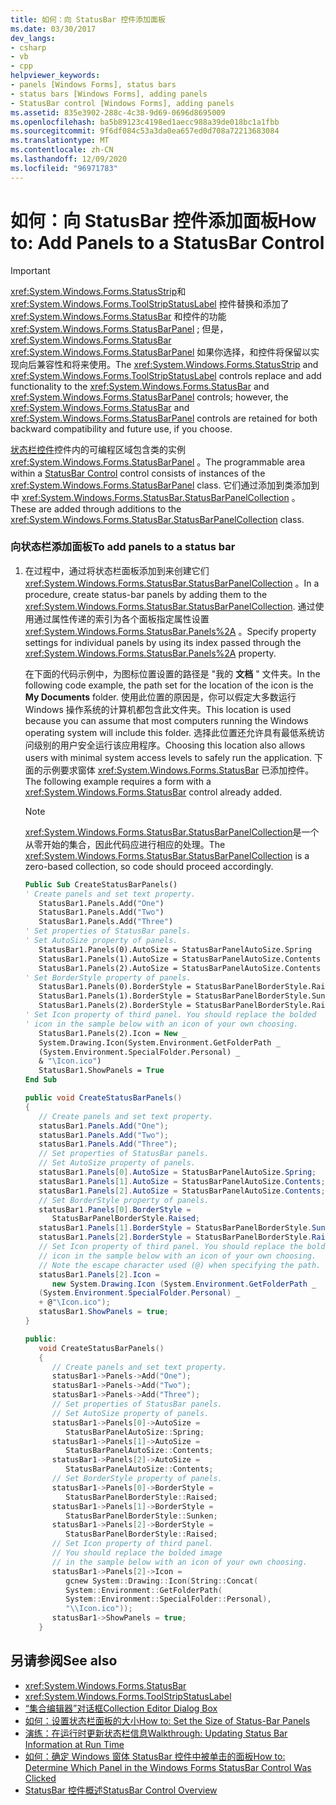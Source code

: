 ```yaml
---
title: 如何：向 StatusBar 控件添加面板
ms.date: 03/30/2017
dev_langs:
- csharp
- vb
- cpp
helpviewer_keywords:
- panels [Windows Forms], status bars
- status bars [Windows Forms], adding panels
- StatusBar control [Windows Forms], adding panels
ms.assetid: 835e3902-288c-4c38-9d69-0696d8695009
ms.openlocfilehash: ba5b89123c4198ed1aecc988a39de018bc1a1fbb
ms.sourcegitcommit: 9f6df084c53a3da0ea657ed0d708a72213683084
ms.translationtype: MT
ms.contentlocale: zh-CN
ms.lasthandoff: 12/09/2020
ms.locfileid: "96971783"
---
```

# <a name="how-to-add-panels-to-a-statusbar-control"></a><span data-ttu-id="2db96-102">如何：向 StatusBar 控件添加面板</span><span class="sxs-lookup"><span data-stu-id="2db96-102">How to: Add Panels to a StatusBar Control</span></span>

> [!IMPORTANT]
> <span data-ttu-id="2db96-103"><xref:System.Windows.Forms.StatusStrip>和 <xref:System.Windows.Forms.ToolStripStatusLabel> 控件替换和添加了 <xref:System.Windows.Forms.StatusBar> 和控件的功能 <xref:System.Windows.Forms.StatusBarPanel> ; 但是， <xref:System.Windows.Forms.StatusBar> <xref:System.Windows.Forms.StatusBarPanel> 如果你选择，和控件将保留以实现向后兼容性和将来使用。</span><span class="sxs-lookup"><span data-stu-id="2db96-103">The <xref:System.Windows.Forms.StatusStrip> and <xref:System.Windows.Forms.ToolStripStatusLabel> controls replace and add functionality to the <xref:System.Windows.Forms.StatusBar> and <xref:System.Windows.Forms.StatusBarPanel> controls; however, the <xref:System.Windows.Forms.StatusBar> and <xref:System.Windows.Forms.StatusBarPanel> controls are retained for both backward compatibility and future use, if you choose.</span></span>  
  
 <span data-ttu-id="2db96-104">[状态栏控件](statusbar-control-windows-forms.md)控件内的可编程区域包含类的实例 <xref:System.Windows.Forms.StatusBarPanel> 。</span><span class="sxs-lookup"><span data-stu-id="2db96-104">The programmable area within a [StatusBar Control](statusbar-control-windows-forms.md) control consists of instances of the <xref:System.Windows.Forms.StatusBarPanel> class.</span></span> <span data-ttu-id="2db96-105">它们通过添加到类添加到中 <xref:System.Windows.Forms.StatusBar.StatusBarPanelCollection> 。</span><span class="sxs-lookup"><span data-stu-id="2db96-105">These are added through additions to the <xref:System.Windows.Forms.StatusBar.StatusBarPanelCollection> class.</span></span>  
  
### <a name="to-add-panels-to-a-status-bar"></a><span data-ttu-id="2db96-106">向状态栏添加面板</span><span class="sxs-lookup"><span data-stu-id="2db96-106">To add panels to a status bar</span></span>  
  
1. <span data-ttu-id="2db96-107">在过程中，通过将状态栏面板添加到来创建它们 <xref:System.Windows.Forms.StatusBar.StatusBarPanelCollection> 。</span><span class="sxs-lookup"><span data-stu-id="2db96-107">In a procedure, create status-bar panels by adding them to the <xref:System.Windows.Forms.StatusBar.StatusBarPanelCollection>.</span></span> <span data-ttu-id="2db96-108">通过使用通过属性传递的索引为各个面板指定属性设置 <xref:System.Windows.Forms.StatusBar.Panels%2A> 。</span><span class="sxs-lookup"><span data-stu-id="2db96-108">Specify property settings for individual panels by using its index passed through the <xref:System.Windows.Forms.StatusBar.Panels%2A> property.</span></span>  
  
     <span data-ttu-id="2db96-109">在下面的代码示例中，为图标位置设置的路径是 "我的 **文档** " 文件夹。</span><span class="sxs-lookup"><span data-stu-id="2db96-109">In the following code example, the path set for the location of the icon is the **My Documents** folder.</span></span> <span data-ttu-id="2db96-110">使用此位置的原因是，你可以假定大多数运行 Windows 操作系统的计算机都包含此文件夹。</span><span class="sxs-lookup"><span data-stu-id="2db96-110">This location is used because you can assume that most computers running the Windows operating system will include this folder.</span></span> <span data-ttu-id="2db96-111">选择此位置还允许具有最低系统访问级别的用户安全运行该应用程序。</span><span class="sxs-lookup"><span data-stu-id="2db96-111">Choosing this location also allows users with minimal system access levels to safely run the application.</span></span> <span data-ttu-id="2db96-112">下面的示例要求窗体 <xref:System.Windows.Forms.StatusBar> 已添加控件。</span><span class="sxs-lookup"><span data-stu-id="2db96-112">The following example requires a form with a <xref:System.Windows.Forms.StatusBar> control already added.</span></span>  
  
    > [!NOTE]
    > <span data-ttu-id="2db96-113"><xref:System.Windows.Forms.StatusBar.StatusBarPanelCollection>是一个从零开始的集合，因此代码应进行相应的处理。</span><span class="sxs-lookup"><span data-stu-id="2db96-113">The <xref:System.Windows.Forms.StatusBar.StatusBarPanelCollection> is a zero-based collection, so code should proceed accordingly.</span></span>  
  
    ```vb  
    Public Sub CreateStatusBarPanels()  
    ' Create panels and set text property.  
       StatusBar1.Panels.Add("One")  
       StatusBar1.Panels.Add("Two")  
       StatusBar1.Panels.Add("Three")  
    ' Set properties of StatusBar panels.  
    ' Set AutoSize property of panels.  
       StatusBar1.Panels(0).AutoSize = StatusBarPanelAutoSize.Spring  
       StatusBar1.Panels(1).AutoSize = StatusBarPanelAutoSize.Contents  
       StatusBar1.Panels(2).AutoSize = StatusBarPanelAutoSize.Contents  
    ' Set BorderStyle property of panels.  
       StatusBar1.Panels(0).BorderStyle = StatusBarPanelBorderStyle.Raised  
       StatusBar1.Panels(1).BorderStyle = StatusBarPanelBorderStyle.Sunken  
       StatusBar1.Panels(2).BorderStyle = StatusBarPanelBorderStyle.Raised  
    ' Set Icon property of third panel. You should replace the bolded  
    ' icon in the sample below with an icon of your own choosing.  
       StatusBar1.Panels(2).Icon = New _
       System.Drawing.Icon(System.Environment.GetFolderPath _  
       (System.Environment.SpecialFolder.Personal) _  
       & "\Icon.ico")  
       StatusBar1.ShowPanels = True  
    End Sub  
    ```  
  
    ```csharp  
    public void CreateStatusBarPanels()  
    {  
       // Create panels and set text property.  
       statusBar1.Panels.Add("One");  
       statusBar1.Panels.Add("Two");  
       statusBar1.Panels.Add("Three");  
       // Set properties of StatusBar panels.  
       // Set AutoSize property of panels.  
       statusBar1.Panels[0].AutoSize = StatusBarPanelAutoSize.Spring;  
       statusBar1.Panels[1].AutoSize = StatusBarPanelAutoSize.Contents;  
       statusBar1.Panels[2].AutoSize = StatusBarPanelAutoSize.Contents;  
       // Set BorderStyle property of panels.  
       statusBar1.Panels[0].BorderStyle =  
          StatusBarPanelBorderStyle.Raised;  
       statusBar1.Panels[1].BorderStyle = StatusBarPanelBorderStyle.Sunken;  
       statusBar1.Panels[2].BorderStyle = StatusBarPanelBorderStyle.Raised;  
       // Set Icon property of third panel. You should replace the bolded  
       // icon in the sample below with an icon of your own choosing.  
       // Note the escape character used (@) when specifying the path.  
       statusBar1.Panels[2].Icon =
          new System.Drawing.Icon (System.Environment.GetFolderPath _  
       (System.Environment.SpecialFolder.Personal) _  
       + @"\Icon.ico");  
       statusBar1.ShowPanels = true;  
    }  
    ```  
  
    ```cpp  
    public:  
       void CreateStatusBarPanels()  
       {  
          // Create panels and set text property.  
          statusBar1->Panels->Add("One");  
          statusBar1->Panels->Add("Two");  
          statusBar1->Panels->Add("Three");  
          // Set properties of StatusBar panels.  
          // Set AutoSize property of panels.  
          statusBar1->Panels[0]->AutoSize =  
             StatusBarPanelAutoSize::Spring;  
          statusBar1->Panels[1]->AutoSize =  
             StatusBarPanelAutoSize::Contents;  
          statusBar1->Panels[2]->AutoSize =  
             StatusBarPanelAutoSize::Contents;  
          // Set BorderStyle property of panels.  
          statusBar1->Panels[0]->BorderStyle =  
             StatusBarPanelBorderStyle::Raised;  
          statusBar1->Panels[1]->BorderStyle =  
             StatusBarPanelBorderStyle::Sunken;  
          statusBar1->Panels[2]->BorderStyle =  
             StatusBarPanelBorderStyle::Raised;  
          // Set Icon property of third panel.  
          // You should replace the bolded image
          // in the sample below with an icon of your own choosing.  
          statusBar1->Panels[2]->Icon =  
             gcnew System::Drawing::Icon(String::Concat(  
             System::Environment::GetFolderPath(  
             System::Environment::SpecialFolder::Personal),  
             "\\Icon.ico"));  
          statusBar1->ShowPanels = true;  
       }  
    ```  
  
## <a name="see-also"></a><span data-ttu-id="2db96-114">另请参阅</span><span class="sxs-lookup"><span data-stu-id="2db96-114">See also</span></span>

- <xref:System.Windows.Forms.StatusBar>
- <xref:System.Windows.Forms.ToolStripStatusLabel>
- <span data-ttu-id="2db96-115">[“集合编辑器”对话框](/previous-versions/visualstudio/visual-studio-2010/xc4yyekt(v=vs.100))</span><span class="sxs-lookup"><span data-stu-id="2db96-115">[Collection Editor Dialog Box](/previous-versions/visualstudio/visual-studio-2010/xc4yyekt(v=vs.100))</span></span>
- [<span data-ttu-id="2db96-116">如何：设置状态栏面板的大小</span><span class="sxs-lookup"><span data-stu-id="2db96-116">How to: Set the Size of Status-Bar Panels</span></span>](how-to-set-the-size-of-status-bar-panels.md)
- [<span data-ttu-id="2db96-117">演练：在运行时更新状态栏信息</span><span class="sxs-lookup"><span data-stu-id="2db96-117">Walkthrough: Updating Status Bar Information at Run Time</span></span>](walkthrough-updating-status-bar-information-at-run-time.md)
- [<span data-ttu-id="2db96-118">如何：确定 Windows 窗体 StatusBar 控件中被单击的面板</span><span class="sxs-lookup"><span data-stu-id="2db96-118">How to: Determine Which Panel in the Windows Forms StatusBar Control Was Clicked</span></span>](determine-which-panel-wf-statusbar-control-was-clicked.md)
- [<span data-ttu-id="2db96-119">StatusBar 控件概述</span><span class="sxs-lookup"><span data-stu-id="2db96-119">StatusBar Control Overview</span></span>](statusbar-control-overview-windows-forms.md)

